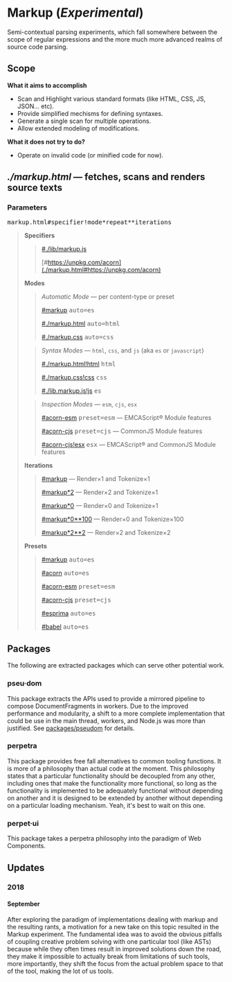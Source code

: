 # Markup (_Experimental_)

Semi-contextual parsing experiments, which fall somewhere between the scope of regular expressions and the more much more advanced realms of source code parsing.

## Scope

**What it aims to accomplish**

- Scan and Highlight various standard formats (like HTML, CSS, JS, JSON... etc).
- Provide simplified mechisms for defining syntaxes.
- Generate a single scan for multiple operations.
- Allow extended modeling of modifications.

**What it does not try to do?**

- Operate on invalid code (or minified code for now).

## _./markup.html_ — fetches, scans and renders source texts


### Parameters

<pre>markup.html#<samp>specifier</samp>!<samp>mode</samp>*<samp>repeat</samp>**<samp>iterations</samp></pre>


> **Specifiers**
>
> > [#./lib/markup.js](./markup.html#./lib/markup.js)
> >
> > [#https://unpkg.com/acorn](./markup.html#https://unpkg.com/acorn)
>
> **Modes**
>
> > _Automatic Mode_ — per content-type or preset
> >
> > [#markup](./markup.html#markup) <kbd>auto=es</kbd>
> >
> > [#./markup.html](./markup.html#./markup.html) <kbd>auto=html</kbd>
> >
> > [#./markup.css](./markup.css#./markup.css) <kbd>auto=css</kbd>
>
> > _Syntax Modes_ — `html`, `css`, and `js` (aka `es` or `javascript`)
> >
> > [#./markup.html!html](./markup.html#./markup.html!html) <kbd>html</kbd>
> >
> > [#./markup.css!css](./markup.html#./markup.css!css) <kbd>css</kbd>
> >
> > [#./lib.markup.js!js](./markup.html#./lib.markup.js!js) <kbd>es</kbd>
>
> > _Inspection Modes_ — `esm`, `cjs`, `esx`
> >
> > [#acorn-esm](./markup.html#acorn-esm) <kbd>preset=esm</kbd> — EMCAScript® Module features
> >
> > [#acorn-cjs](./markup.html#acorn-cjs) <kbd>preset=cjs</kbd> — CommonJS Module features
> >
> > [#acorn-cjs!esx](./markup.html#acorn-cjs!esx) <kbd>esx</kbd> — EMCAScript® and CommonJS Module features
>
> **Iterations**
>
> > [#markup](./markup.html#markup) — Render&times;1 and Tokenize&times;1
> >
> > [#markup\*2](./markup.html#markup*2) — Render&times;2 and Tokenize&times;1
> >
> > [#markup\*0](./markup.html#markup*0) — Render&times;0 and Tokenize&times;1
> >
> > [#markup\*0\*\*100](./markup.html#markup*0**100) — Render&times;0 and Tokenize&times;100
> >
> > [#markup\*2\*\*2](./markup.html#markup*2**2) — Render&times;2 and Tokenize&times;2
>
> **Presets**
>
> > [#markup](./markup.html#markup) <kbd>auto=es</kbd>
> >
> > [#acorn](./markup.html#acorn) <kbd>auto=es</kbd>
> >
> > [#acorn-esm](./markup.html#acorn-esm) <kbd>preset=esm</kbd>
> >
> > [#acorn-cjs](./markup.html#acorn-cjs) <kbd>preset=cjs</kbd>
> >
> > [#esprima](./markup.html#esprima) <kbd>auto=es</kbd>
> >
> > [#babel](./markup.html#babel) <kbd>auto=es</kbd>
>

## Packages

The following are extracted packages which can serve other potential work.

### pseu·dom

This package extracts the APIs used to provide a mirrored pipeline to compose DocumentFragments in workers. Due to the improved performance and modularity, a shift to a more complete implementation that could be use in the main thread, workers, and Node.js was more than justified. See [packages/pseudom](./packages/pseudom/) for details.

### perpetra

This package provides free fall alternatives to common tooling functions. It is more of a philosophy than actual code at the moment. This philosophy states that a particular functionality should be decoupled from any other, including ones that make the functionality more functional, so long as the functionality is implemented to be adequately functional without depending on another and it is designed to be extended by another without depending on a particular loading mechanism. Yeah, it's best to wait on this one.

### perpet·ui

This package takes a perpetra philosophy into the paradigm of Web Components.

## Updates

### 2018

#### September

After exploring the paradigm of implementations dealing with markup and the resulting rants, a motivation for a new take on this topic resulted in the Markup experiment. The fundamental idea was to avoid the obvious pitfalls of coupling creative problem solving with one particular tool (like ASTs) because while they often times result in improved solutions down the road, they make it impossible to actually break from limitations of such tools, more importantly, they shift the focus from the actual problem space to that of the tool, making the lot of us tools.
